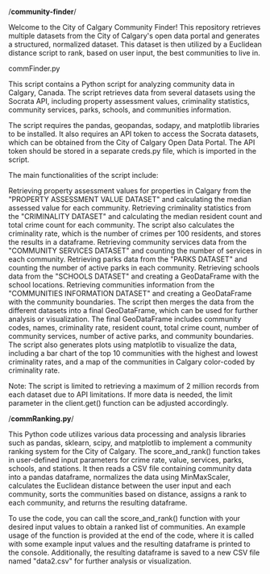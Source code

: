 /**********community-finder**********/

Welcome to the City of Calgary Community Finder! This repository retrieves multiple datasets from the City of Calgary's open data portal and generates a structured, normalized dataset. This dataset is then utilized by a Euclidean distance script to rank, based on user input, the best communities to live in. 

commFinder.py 

This script contains a Python script for analyzing community data in Calgary, Canada. The script retrieves data from several datasets using the Socrata API, including property assessment values, criminality statistics, community services, parks, schools, and communities information.

The script requires the pandas, geopandas, sodapy, and matplotlib libraries to be installed. It also requires an API token to access the Socrata datasets, which can be obtained from the City of Calgary Open Data Portal. The API token should be stored in a separate creds.py file, which is imported in the script.

The main functionalities of the script include:

Retrieving property assessment values for properties in Calgary from the "PROPERTY ASSESSMENT VALUE DATASET" and calculating the median assessed value for each community.
Retrieving criminality statistics from the "CRIMINALITY DATASET" and calculating the median resident count and total crime count for each community. The script also calculates the criminality rate, which is the number of crimes per 100 residents, and stores the results in a dataframe.
Retrieving community services data from the "COMMUNITY SERVICES DATASET" and counting the number of services in each community.
Retrieving parks data from the "PARKS DATASET" and counting the number of active parks in each community.
Retrieving schools data from the "SCHOOLS DATASET" and creating a GeoDataFrame with the school locations.
Retrieving communities information from the "COMMUNITIES INFORMATION DATASET" and creating a GeoDataFrame with the community boundaries.
The script then merges the data from the different datasets into a final GeoDataFrame, which can be used for further analysis or visualization. The final GeoDataFrame includes community codes, names, criminality rate, resident count, total crime count, number of community services, number of active parks, and community boundaries. The script also generates plots using matplotlib to visualize the data, including a bar chart of the top 10 communities with the highest and lowest criminality rates, and a map of the communities in Calgary color-coded by criminality rate.

Note: The script is limited to retrieving a maximum of 2 million records from each dataset due to API limitations. If more data is needed, the limit parameter in the client.get() function can be adjusted accordingly.

/**********commRanking.py**********/

This Python code utilizes various data processing and analysis libraries such as pandas, sklearn, scipy, and matplotlib to implement a community ranking system for the City of Calgary. The score_and_rank() function takes in user-defined input parameters for crime rate, value, services, parks, schools, and stations. It then reads a CSV file containing community data into a pandas dataframe, normalizes the data using MinMaxScaler, calculates the Euclidean distance between the user input and each community, sorts the communities based on distance, assigns a rank to each community, and returns the resulting dataframe.

To use the code, you can call the score_and_rank() function with your desired input values to obtain a ranked list of communities. An example usage of the function is provided at the end of the code, where it is called with some example input values and the resulting dataframe is printed to the console. Additionally, the resulting dataframe is saved to a new CSV file named "data2.csv" for further analysis or visualization.
